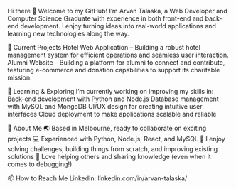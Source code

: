 Hi there 👋 Welcome to my GitHub!
I’m Arvan Talaska, a Web Developer and Computer Science Graduate with experience in both front-end and back-end development. I enjoy turning ideas into real-world applications and learning new technologies along the way.

🔭 Current Projects
Hotel Web Application – Building a robust hotel management system for efficient operations and seamless user interaction.
Alumni Website – Building a platform for alumni to connect and contribute, featuring e-commerce and donation capabilities to support its charitable mission.

🌱 Learning & Exploring
I’m currently working on improving my skills in:
Back-end development with Python and Node.js
Database management with MySQL and MongoDB
UI/UX design for creating intuitive user interfaces
Cloud deployment to make applications scalable and reliable

💬 About Me
🌏 Based in Melbourne, ready to collaborate on exciting projects
💻 Experienced with Python, Node.js, React, and MySQL
🔧 I enjoy solving challenges, building things from scratch, and improving existing solutions
🤝 Love helping others and sharing knowledge (even when it comes to debugging!)

📫 How to Reach Me
LinkedIn: linkedin.com/in/arvan-talaska/


